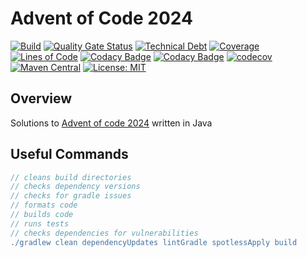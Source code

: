 # Advent of Code 2024

[![Build](https://github.com/michaelruocco/advent-of-code-2024/workflows/pipeline/badge.svg)](https://github.com/michaelruocco/advent-of-code-2024/actions)
[![Quality Gate Status](https://sonarcloud.io/api/project_badges/measure?project=michaelruocco_advent-of-code-2024&metric=alert_status)](https://sonarcloud.io/dashboard?id=michaelruocco_advent-of-code-2024)
[![Technical Debt](https://sonarcloud.io/api/project_badges/measure?project=michaelruocco_advent-of-code-2024&metric=sqale_index)](https://sonarcloud.io/dashboard?id=michaelruocco_advent-of-code-2024)
[![Coverage](https://sonarcloud.io/api/project_badges/measure?project=michaelruocco_advent-of-code-2024&metric=coverage)](https://sonarcloud.io/dashboard?id=michaelruocco_advent-of-code-2024)
[![Lines of Code](https://sonarcloud.io/api/project_badges/measure?project=michaelruocco_advent-of-code-2024&metric=ncloc)](https://sonarcloud.io/dashboard?id=michaelruocco_advent-of-code-2024)
[![Codacy Badge](https://app.codacy.com/project/badge/Grade/decc869650c34e13bf66c131097bdaf3)](https://app.codacy.com/gh/michaelruocco/advent-of-code-2024/dashboard?utm_source=gh&utm_medium=referral&utm_content=&utm_campaign=Badge_grade)
[![Codacy Badge](https://app.codacy.com/project/badge/Coverage/decc869650c34e13bf66c131097bdaf3)](https://app.codacy.com/gh/michaelruocco/advent-of-code-2024/dashboard?utm_source=gh&utm_medium=referral&utm_content=&utm_campaign=Badge_coverage)
[![codecov](https://codecov.io/gh/michaelruocco/advent-of-code-2024/branch/master/graph/badge.svg?token=3TcDzliffT)](https://codecov.io/gh/michaelruocco/advent-of-code-2024)
[![Maven Central](https://img.shields.io/maven-central/v/com.github.michaelruocco/advent-of-code-2024.svg?label=Maven%20Central)](https://central.sonatype.com/artifact/com.github.michaelruocco/advent-of-code-2024)
[![License: MIT](https://img.shields.io/badge/License-MIT-yellow.svg)](https://opensource.org/licenses/MIT)

## Overview

Solutions to [Advent of code 2024](https://adventofcode.com/2024) written in Java

## Useful Commands

```gradle
// cleans build directories
// checks dependency versions
// checks for gradle issues
// formats code
// builds code
// runs tests
// checks dependencies for vulnerabilities
./gradlew clean dependencyUpdates lintGradle spotlessApply build
```